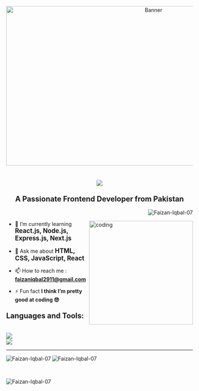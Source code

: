 <div align="center">
  <img src="https://github.com/user-attachments/assets/e0c48e18-8477-4e2b-b3e4-934d8611960e" alt="Banner" width="780" height="430" />
</div>
<h1>
  <h1 align="center">
    <img src="https://readme-typing-svg.herokuapp.com/?font=Righteous&size=35&color=FFFFFF&center=true&vCenter=true&width=500&height=70&duration=4000&lines=Hi+There!+👋;+I'm+Faizan+Iqbal!;" />
  </h1>
</h1>
<h3 align="center"><big>A Passionate Frontend Developer from Pakistan</big></h3>
<p align="right"> <img src="https://komarev.com/ghpvc/?username=Faizan-Iqbal-07&label=Profile%20views&color=0e75b6&style=flat" alt="Faizan-Iqbal-07" /> </p>

<img align="right" src="https://github.com/user-attachments/assets/555e9cba-4209-4e90-afd3-4bd269e5ab3c" alt="coding" width="280" />

- 🌱 I’m currently learning <big>**React.js, Node.js, Express.js, Next.js**</big>

- 💬 Ask me about <big>**HTML, CSS, JavaScript, React**</big>

- 📫 How to reach me : **faizaniqbal2911@gmail.com**

- ⚡ Fun fact **I think I’m pretty good at coding 😎**

<h3 align="left"><big>Languages and Tools:</big></h3>
<br>
<a href="https://skillicons.dev"><img src="https://skillicons.dev/icons?i=html,css,javascript,react,bootstrap" /></a><br>
<a href="https://skillicons.dev"><img src="https://skillicons.dev/icons?i=tailwind,git,github,vscode,redux" /></a>
<br>
<hr>
<p><img align="left" src="https://github-readme-stats.vercel.app/api/top-langs?username=Faizan-Iqbal-07&show_icons=true&locale=en&layout=compact&theme=react" alt="Faizan-Iqbal-07" /></p>
<p align="left"><img src="https://github-readme-stats.vercel.app/api?username=Faizan-Iqbal-07&show_icons=true&locale=en&theme=react&rank_icon=github" alt="Faizan-Iqbal-07" /></p>  

<br>
<p><img align="left" src="https://github-readme-streak-stats.vercel.app/?user=Faizan-Iqbal-07&theme=react" alt="Faizan-Iqbal-07" />
</p>
